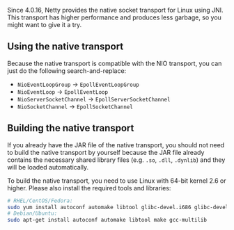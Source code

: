 Since 4.0.16, Netty provides the native socket transport for Linux using JNI.  This transport has higher performance and produces less garbage, so you might want to give it a try.

## Using the native transport

Because the native transport is compatible with the NIO transport, you can just do the following search-and-replace:

* `NioEventLoopGroup` → `EpollEventLoopGroup`
* `NioEventLoop` → `EpollEventLoop`
* `NioServerSocketChannel` → `EpollServerSocketChannel`
* `NioSocketChannel` → `EpollSocketChannel`

## Building the native transport

If you already have the JAR file of the native transport, you should not need to build the native transport by yourself because the JAR file already contains the necessary shared library files (e.g. `.so`, `.dll`, `.dynlib`) and they will be loaded automatically.

To build the native transport, you need to use Linux with 64-bit kernel 2.6 or higher.  Please also install the required tools and libraries:

```bash
# RHEL/CentOS/Fedora:
sudo yum install autoconf automake libtool glibc-devel.i686 glibc-devel libgcc.i686 make
# Debian/Ubuntu:
sudo apt-get install autoconf automake libtool make gcc-multilib
```